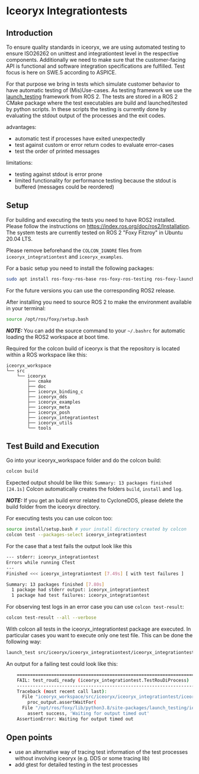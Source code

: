 # Iceoryx Integrationtests

## Introduction
To ensure quality standards in iceoryx, we are using automated testing to ensure ISO26262 on unittest and integrationtest level in the respective components.
Additionally we need to make sure that the customer-facing API is functional and software integration specifications are fulfilled.
Test focus is here on SWE.5 according to ASPICE.

For that purpose we bring in tests which simulate customer behavior to have automatic testing of (Mis)Use-cases.
As testing framework we use the [launch_testing](https://github.com/ros2/launch/tree/master/launch_testing) framework from ROS 2.
The tests are stored in a ROS 2 CMake package where the test executables are build and launched/tested by python scripts.
In these scripts the testing is currently done by evaluating the stdout output of the processes and the exit codes.

advantages:
- automatic test if processes have exited unexpectedly
- test against custom or error return codes to evaluate error-cases
- test the order of printed messages

limitations:
- testing against stdout is error prone
- limited functionality for performance testing because the stdout is buffered (messages could be reordered)

## Setup
For building and executing the tests you need to have ROS2 installed. Please follow the instructions on https://index.ros.org/doc/ros2/Installation.
The system tests are currently tested on ROS 2 "Foxy Fitzroy" in Ubuntu 20.04 LTS.

Please remove beforehand the `COLCON_IGNORE` files from `iceoryx_integrationtest` and `iceoryx_examples`.

For a basic setup you need to install the following packages:
```bash
sudo apt install ros-foxy-ros-base ros-foxy-ros-testing ros-foxy-launch-testing ros-foxy-ament-cmake python3-colcon-common-extensions
```
For the future versions you can use the corresponding ROS2 release.

After installing you need to source ROS 2 to make the environment available in your terminal:
```bash
source /opt/ros/foxy/setup.bash
```

**_NOTE:_** You can add the source command to your `~/.bashrc` for automatic loading the ROS2 workspace at boot time.

Required for the colcon build of iceoryx is that the repository is located within a ROS workspace like this:
```
iceoryx_workspace
└── src
    └── iceoryx
        ├── cmake
        ├── doc
        ├── iceoryx_binding_c
        ├── iceoryx_dds
        ├── iceoryx_examples
        ├── iceoryx_meta
        ├── iceoryx_posh
        ├── iceoryx_integrationtest
        ├── iceoryx_utils
        └── tools
```

## Test Build and Execution

Go into your iceoryx_workspace folder and do the colcon build:
```bash
colcon build
```
Expected output should be like this: `Summary: 13 packages finished [24.1s]`
Colcon automatically creates the folders `build`, `install` and `log`.

**_NOTE:_** If you get an build error related to CycloneDDS, please delete the build folder from the iceoryx directory.

For executing tests you can use colcon too:
```bash
source install/setup.bash # your install directory created by colcon
colcon test --packages-select iceoryx_integrationtest
```
For the case that a test fails the output look like this
```bash
--- stderr: iceoryx_integrationtest
Errors while running CTest
---
Finished <<< iceoryx_integrationtest [7.49s] [ with test failures ]

Summary: 13 packages finished [7.80s]
  1 package had stderr output: iceoryx_integrationtest
  1 package had test failures: iceoryx_integrationtest
```

For observing test logs in an error case you can use `colcon test-result`:
```bash
colcon test-result --all --verbose
```

With colcon all tests in the iceoryx_integrationtest package are executed. In particular cases you want to execute only
one test file. This can be done the following way:
```bash
launch_test src/iceoryx/iceoryx_integrationtest/iceoryx_integrationtest/test_roudi_startup_shutdown.py
```

An output for a failing test could look like this:
```bash
    ======================================================================
    FAIL: test_roudi_ready (iceoryx_integrationtest.TestRouDiProcess)
    ----------------------------------------------------------------------
    Traceback (most recent call last):
      File "iceoryx_workspace/src/iceoryx/iceoryx_integrationtest/iceoryx_integrationtest/test_roudi_startup_shutdown.py", line 52, in test_roudi_ready
        proc_output.assertWaitFor(
      File "/opt/ros/foxy/lib/python3.8/site-packages/launch_testing/io_handler.py", line 146, in assertWaitFor
        assert success, 'Waiting for output timed out'
    AssertionError: Waiting for output timed out
```

## Open points
- use an alternative way of tracing test information of the test processes without involving iceoryx (e.g. DDS or some tracing lib)
- add gtest for detailed testing in the test processes
